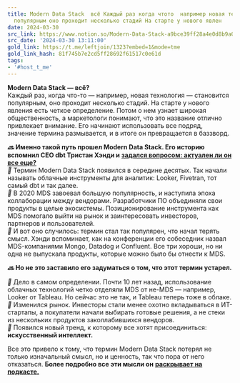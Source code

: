 ```yaml
---
title: Modern Data Stack  всё Каждый раз когда чтото  например новая технология  становится
  популярным оно проходит несколько стадий На старте у нового явлен
date: 2024-03-30
src_link: https://www.notion.so/Modern-Data-Stack-a9bce39ff28a4e0d8b9a0ed5d5c99648
src_date: '2024-03-30 13:11:00'
gold_link: https://t.me/leftjoin/1323?embed=1&mode=tme
gold_link_hash: 81f745b7e2cd5ff28692f61517c0e61d
tags:
- '#host_t_me'
---
```


**Modern Data Stack — всё?**  
Каждый раз, когда что-то — например, новая технология — становится популярным, оно проходит несколько стадий. На старте у нового явления есть четкое определение. Потом о нем узнает широкая общественность, а маркетологи понимают, что это название отлично привлекает внимание. Его начинают использовать все подряд, значение термина размывается, и в итоге он превращается в баззворд.  
  
*****🔜***** **Именно такой путь прошел Modern Data Stack. Его историю вспомнил СЕО dbt Тристан Хэнди и** [**задался вопросом: актуален ли он все еще?**](https://roundup.getdbt.com/p/is-the-modern-data-stack-still-a?utm_source=substack&utm_medium=email)  
***🔵*** Термин Modern Data Stack появился в середине десятых. Так начали называть облачные инструменты для аналитик: Looker, Fivetran, тот самый dbt и так далее.  
***🔵*** В 2020 MDS завоевал большую популярность, и наступила эпоха коллаборации между вендорами. Разработчики ПО объединяли свои продукты в целые экосистемы. Позиционирование инструмента как MDS помогало выйти на рынок и заинтересовать инвесторов, партнеров и пользователей.  
***🔵*** И вот оно случилось: термин стал так популярен, что начал терять смысл. Хэнди вспоминает, как на конференции его собеседник назвал MDS-компаниями Mongo, Datadog и Confluent. Все три хороши, но ни одна не выпускала продукты, которые можно было бы отнести к MDS.  
  
*****🔜***** **Но не это заставило его задуматься о том, что этот термин устарел.**  
  
***🔵*** Дело в самом определении. Почти 10 лет назад, использование облачных технологий четко отделяли MDS от не-MDS — например, Looker от Tableau. Но сейчас это не так, и Tableau теперь тоже в облаке.  
***🔵*** Изменился рынок. Инвесторы стали менее охотно вкладываться в ИТ-стартапы, а покупатели начали выбирать готовые решения, а не стеки из нескольких продуктов заколлабившихся вендоров.  
***🔵*** Появился новый тренд, к которому все хотят присоединиться: **искусственный интеллект.**  
  
Все это привело к тому, что термин Modern Data Stack потерял не только изначальный смысл, но и ценность, так что пора от него отказаться. **Более подробно все эти мысли он** [**раскрывает на подкасте.**](https://www.youtube.com/watch?v=eCI1wtLw4Fo)